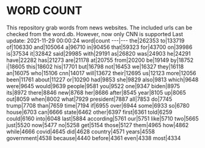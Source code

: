 # WORD COUNT
This repository grab words from news websites. The included urls can be checked from the word.db.
However, now only CNN is supported
Last update: 2021-11-29 00:00:24
word|count
---|---
the|262353
to|133719
of|106330
and|105064
a|96710
in|90456
that|59323
for|43700
on|39986
is|37534
it|32842
said|29985
with|29191
as|26820
was|24903
he|24291
have|22282
has|21273
are|21178
at|20755
from|20200
be|19149
by|18752
i|18605
this|18602
his|17701
but|16798
not|16453
we|16327
they|16118
an|16075
who|15106
cnn|14017
will|13672
their|12695
us|12123
more|12056
been|11761
about|11227
or|10290
had|9853
she|9829
also|9813
which|9648
were|9645
would|9639
people|9581
you|9522
one|9347
biden|8975
its|8972
there|8846
new|8768
her|8686
after|8545
year|8105
up|8065
out|8059
when|8002
what|7929
president|7887
all|7853
do|7745
trump|7708
than|7659
time|7194
if|6955
over|6944
some|6933
so|6780
house|6703
can|6666
state|6462
other|6397
first|6361
told|6259
could|6160
into|6048
last|5884
according|5761
our|5751
like|5710
two|5665
just|5520
now|5477
no|5258
get|5154
those|5127
them|4965
how|4862
while|4666
covid|4645
did|4628
country|4571
years|4558
government|4538
because|4440
before|4361
even|4338
most|4334
